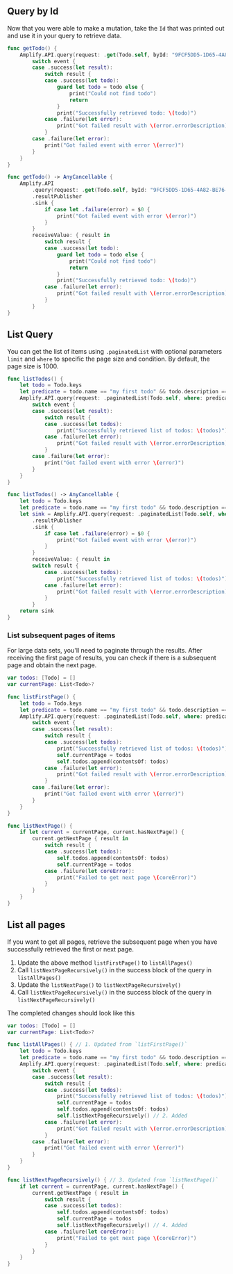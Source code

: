 ## Query by Id

Now that you were able to make a mutation, take the `Id` that was printed out and use it in your query to retrieve data.

<amplify-block-switcher>

<amplify-block name="Listener (iOS 11+)">

```swift
func getTodo() {
    Amplify.API.query(request: .get(Todo.self, byId: "9FCF5DD5-1D65-4A82-BE76-42CB438607A0")) { event in
        switch event {
        case .success(let result):
            switch result {
            case .success(let todo):
                guard let todo = todo else {
                    print("Could not find todo")
                    return
                }
                print("Successfully retrieved todo: \(todo)")
            case .failure(let error):
                print("Got failed result with \(error.errorDescription)")
            }
        case .failure(let error):
            print("Got failed event with error \(error)")
        }
    }
}
```

</amplify-block>

<amplify-block name="Combine (iOS 13+)">

```swift
func getTodo() -> AnyCancellable {
    Amplify.API
        .query(request: .get(Todo.self, byId: "9FCF5DD5-1D65-4A82-BE76-42CB438607A0"))
        .resultPublisher
        .sink {
            if case let .failure(error) = $0 {
                print("Got failed event with error \(error)")
            }
        }
        receiveValue: { result in
            switch result {
            case .success(let todo):
                guard let todo = todo else {
                    print("Could not find todo")
                    return
                }
                print("Successfully retrieved todo: \(todo)")
            case .failure(let error):
                print("Got failed result with \(error.errorDescription)")
            }
        }
}
```

</amplify-block>

</amplify-block-switcher>

## List Query

You can get the list of items using `.paginatedList` with optional parameters `limit` and `where` to specific the page size and condition. By default, the page size is 1000.

<amplify-block-switcher>

<amplify-block name="Listener (iOS 11+)">

```swift
func listTodos() {
    let todo = Todo.keys
    let predicate = todo.name == "my first todo" && todo.description == "todo description"
    Amplify.API.query(request: .paginatedList(Todo.self, where: predicate, limit: 1000)) { event in
        switch event {
        case .success(let result):
            switch result {
            case .success(let todos):
                print("Successfully retrieved list of todos: \(todos)")
            case .failure(let error):
                print("Got failed result with \(error.errorDescription)")
            }
        case .failure(let error):
            print("Got failed event with error \(error)")
        }
    }
}
```

</amplify-block>

<amplify-block name="Combine (iOS 13+)">

```swift
func listTodos() -> AnyCancellable {
    let todo = Todo.keys
    let predicate = todo.name == "my first todo" && todo.description == "todo description"
    let sink = Amplify.API.query(request: .paginatedList(Todo.self, where: predicate, limit: 1000))
        .resultPublisher
        .sink {
            if case let .failure(error) = $0 {
                print("Got failed event with error \(error)")
            }
        }
        receiveValue: { result in
        switch result {
            case .success(let todos):
                print("Successfully retrieved list of todos: \(todos)")
            case .failure(let error):
                print("Got failed result with \(error.errorDescription)")
            }
        }
    return sink
}
```

</amplify-block>

</amplify-block-switcher>

### List subsequent pages of items

For large data sets, you'll need to paginate through the results. After receiving the first page of results, you can check if there is a subsequent page and obtain the next page.

```swift
var todos: [Todo] = []
var currentPage: List<Todo>?

func listFirstPage() {
    let todo = Todo.keys
    let predicate = todo.name == "my first todo" && todo.description == "todo description"
    Amplify.API.query(request: .paginatedList(Todo.self, where: predicate, limit: 1000)) { event in
        switch event {
        case .success(let result):
            switch result {
            case .success(let todos):
                print("Successfully retrieved list of todos: \(todos)")
                self.currentPage = todos
                self.todos.append(contentsOf: todos)
            case .failure(let error):
                print("Got failed result with \(error.errorDescription)")
            }
        case .failure(let error):
            print("Got failed event with error \(error)")
        }
    }
}

func listNextPage() {
    if let current = currentPage, current.hasNextPage() {
        current.getNextPage { result in
            switch result {
            case .success(let todos):
                self.todos.append(contentsOf: todos)
                self.currentPage = todos
            case .failure(let coreError):
                print("Failed to get next page \(coreError)")
            }
        }
    }
}
```

## List all pages

If you want to get all pages, retrieve the subsequent page when you have successfully retrieved the first or next page. 

1. Update the above method `listFirstPage()` to `listAllPages()` 
2. Call `listNextPageRecursively()` in the success block of the query in `listAllPages()`
2. Update the `listNextPage()` to `listNextPageRecursively()`
3. Call `listNextPageRecursively()` in the success block of the query in `listNextPageRecursively()`

The completed changes should look like this
```swift
var todos: [Todo] = []
var currentPage: List<Todo>?

func listAllPages() { // 1. Updated from `listFirstPage()`
    let todo = Todo.keys
    let predicate = todo.name == "my first todo" && todo.description == "todo description"
    Amplify.API.query(request: .paginatedList(Todo.self, where: predicate, limit: 1000)) { event in
        switch event {
        case .success(let result):
            switch result {
            case .success(let todos):
                print("Successfully retrieved list of todos: \(todos)")
                self.currentPage = todos
                self.todos.append(contentsOf: todos)
                self.listNextPageRecursively() // 2. Added
            case .failure(let error):
                print("Got failed result with \(error.errorDescription)")
            }
        case .failure(let error):
            print("Got failed event with error \(error)")
        }
    }
}

func listNextPageRecursively() { // 3. Updated from `listNextPage()`
    if let current = currentPage, current.hasNextPage() {
        current.getNextPage { result in
            switch result {
            case .success(let todos):
                self.todos.append(contentsOf: todos)
                self.currentPage = todos
                self.listNextPageRecursively() // 4. Added
            case .failure(let coreError):
                print("Failed to get next page \(coreError)")
            }
        }
    }
}
```